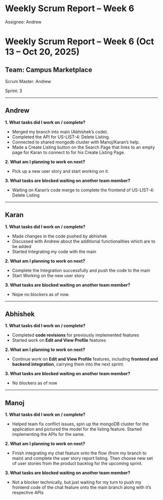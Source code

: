 # Weekly Scrum Report – Week 6

Assignee: Andrew

# Weekly Scrum Report – Week 6 (Oct 13 – Oct 20, 2025)

## Team: Campus Marketplace

Scrum Master: Andrew

Sprint: 3

---

## Andrew

**1. What tasks did I work on / complete?**

- Merged my branch into main (Abhishek’s code).
- Completed the API for US-LIST-4: Delete Listing.
- Connected to shared mongodb cluster with Manoj/Karan’s help.
- Made a Create Listing button on the Search Page that links to an empty page for Karan to connect to for his Create Listing Page.

**2. What am I planning to work on next?**

- Pick up a new user story and start working on it.

**3. What tasks are blocked waiting on another team member?**

- Waiting on Karan’s code merge to complete the frontend of US-LIST-4: Delete Listing

---

## Karan

**1. What tasks did I work on / complete?**

- Made changes in the code pushed by abhishek
- Discussed with Andrew about the additional functionalities which are to be added
- Started Integrating my code with the main

**2. What am I planning to work on next?**

- Complete the Integration successfully and push the code to the main
- Start Working on the new user story

**3. What tasks are blocked waiting on another team member?**

- Nope no blockers as of now.

---

## Abhishek

**1. What tasks did I work on / complete?**

- Completed **code revisions** for previously implemented features
- Started work on **Edit and View Profile** features

**2. What am I planning to work on next?**

- Continue work on **Edit and View Profile** features, including **frontend and backend integration**, carrying them into the next sprint.

**3. What tasks are blocked waiting on another team member?**

- No blockers as of now

---

## Manoj

**1. What tasks did I work on / complete?**

- Helped team fix conflict issues, spin up the mongoDB cluster for the application and pictured the model for the listing feature. Started implementing the APIs for the same.

**2. What am I planning to work on next?**

- Finish integrating my chat feature onto the flow (from my branch to main) and complete the user story report listing. Then choose new set of user stories from the product backlog for the upcoming sprint.

**3. What tasks are blocked waiting on another team member?**

- Not a blocker technically, but just waiting for my turn to push my frontend code of the chat feature onto the main branch along with it’s respective APIs